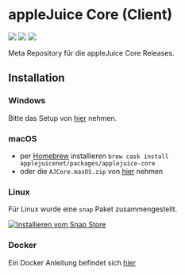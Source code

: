 # appleJuice Core (Client)

![](https://img.shields.io/github/v/release/applejuicenet/core)
![](https://img.shields.io/github/downloads/applejuicenet/core/total)
![](https://github.com/applejuicenet/core/workflows/docker/badge.svg)

Meta Repository für die appleJuice Core Releases.

## Installation

### Windows

Bitte das Setup von [hier](https://github.com/applejuicenet/setup/releases) nehmen.

### macOS

- per [Homebrew](https://brew.sh) installieren `brew cask install applejuicenet/packages/applejuice-core`
- oder die `AJCore.masOS.zip` von [hier](https://github.com/applejuicenet/core/releases) nehmen

### Linux

Für Linux wurde eine `snap` Paket zusammengestellt.

[![Installieren vom Snap Store](https://snapcraft.io/static/images/badges/de/snap-store-white.svg)](https://snapcraft.io/applejuice-core)


### Docker

Ein Docker Anleitung befindet sich [hier](./docker/)

